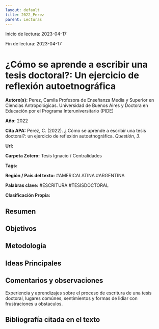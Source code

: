 ```yaml
---
layout: default
title: 2022_Perez
parent: Lecturas
---
```


Inicio de lectura: 2023-04-17

Fin de lectura: 2023-04-17

# ¿Cómo se aprende a escribir una tesis doctoral?: Un ejercicio de reflexión autoetnográfica

**Autorx(s):** Perez, Camila
	Profesora de Enseñanza Media y Superior en Ciencias Antropológicas. Universidad de Buenos Aires y Doctora en Educación por el Programa Interuniversitario (PIDE)

**Año:** 2022

**Cita APA:** Perez, C. (2022). ¿ Cómo se aprende a escribir una tesis doctoral?: un ejercicio de reflexión autoetnográfica. _Questión_, _3_.

**Url:**

**Carpeta Zotero:** Tesis Ignacio / Centralidades

**Tags:** 

**Región / País del texto:** #AMERICALATINA #ARGENTINA 

**Palabras clave:** #ESCRITURA #TESISDOCTORAL 

**Clasificación Propia:**


## Resumen 



## Objetivos


## Metodología


## Ideas Principales



## Comentarios y observaciones

Experiencia y aprendizajes sobre el proceso de escritura de una tesis doctoral, lugares comúnes, sentimientos y formas de lidiar con frustraciones u obstaculos.

## Bibliografía citada en el texto


